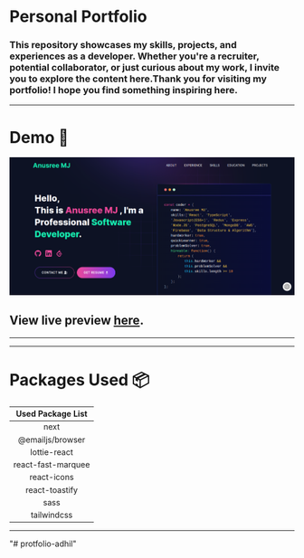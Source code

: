 # Personal Portfolio

### This repository showcases my skills, projects, and experiences as a developer. Whether you're a recruiter, potential collaborator, or just curious about my work, I invite you to explore the content here.Thank you for visiting my portfolio! I hope you find something inspiring here.

---

# Demo :movie_camera:

![](./public/image/screen.png)

## View live preview [here](https://portfolio-anusreemj.vercel.app/).

---


---

# Packages Used :package:

| Used Package List  |
| :----------------: |
|        next        |
|  @emailjs/browser  |
|    lottie-react    |
| react-fast-marquee |
|    react-icons     |
|   react-toastify   |
|        sass        |
|    tailwindcss     |

---
"# protfolio-adhil" 
